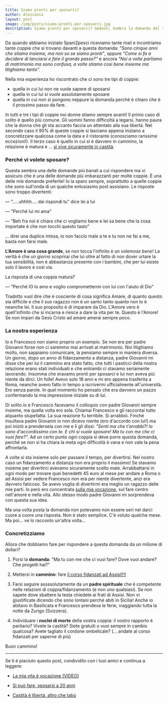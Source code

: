 ```yaml
---
title: Siamo pronti per sposarci?
author: Alescanca
layout: post
image: /img/posts/siamo-pronti-per-sposarci.jpg
description: Siamo pronti per sposarci? &mdash; Sembra la domanda del secolo nella storia di alcune coppie. Come si fa a venirne a capo? A quale guru ci si deve rivolgere?
---
```



Da quando abbiamo iniziato 5pani2pesci riceviamo tante mail e incontriamo tante coppie che si trovano davanti a questa domanda: 
*"Sono cinque anni che stiamo insieme, ma non so se siamo pronti"*, 
oppure 
*"Come si fa a decidere di lanciarsi e fare il grande passo?"* 
e ancora 
*"Noi a volte parliamo di matrimonio ma sono confusa, a volte stiamo così bene insieme ma litighiamo tanto".*

Nella mia esperienza ho riscontrato che ci sono tre tipi di coppie:

- quella in cui lui non ne vuole sapere di sposarsi
- quella in cui lui si vuole assolutamente sposare
- quella in cui non si pongono neppure la domanda perché è chiaro che è il prossimo passo da fare.

In tutti e tre i tipi di coppie noi donne stiamo sempre avanti! Il primo caso di solito è quello più comune. Gli uomini fanno difficoltà a legarsi, hanno paura che la donna che gli sta accanto faccia un attentato alla sua libertà. Nel secondo caso il 90% di queste coppie si lasciano appena iniziano a concretizzare qualcosa come la data e il ristorante (conosciamo rarissime eccezioni!). Il terzo caso è quello in cui si è davvero in cammino, la relazione è matura e ... [si vive sicuramente in castità](http://5p2p.it/2014/01/21/ma-come-vivere-la-castita.html).

### Perché vi volete sposare?

Questa sembra una delle domande più banali a cui rispondere ma vi assicuro che è una delle domande più imbarazzanti per molte coppie. È una delle mie domande preferite! Io la sparo sempre, soprattutto a quelle coppie che sono sull'onda di un qualche entusiasmo post assisiano. Le risposte sono troppo divertenti:

&mdash; ".....uhhhh.... dai rispondi tu" dice lei a lui

&mdash; "Perché lui mi ama"

&mdash; "Beh fra noi è chiaro che ci vogliamo bene e lei sa bene che la cosa importate è che non tocchi questo tasto"

... direi una duplice intesa, io non faccio male a te e tu non ne fai a me, basta non farsi male. 

**L'Amore è una cosa grande**, se non tocca l'infinito è un *volemose bene!* La verità è che un giorno scoprirai che lui oltre al fatto di non dover urtare la tua sensibilità, non è abbastanza presente con i bambini, che per lui esiste solo il lavoro e così via. 

La risposta di una coppia matura? 

&mdash; "Perché IO lo amo e voglio compromettermi con lui con l'aiuto di Dio"

Tradotto vuol dire che è cosciente di cosa significa Amare, di quanto questo sia difficile e che il suo ragazzo non è un santo tanto quanto non lo è neanche lei. Il suo proposito è di imparare da Dio. L'Amore vero è quell'infinito che si incarna e riesce a dare la vita per te. Questo è l'Amore! Se non impari da Gesù Cristo ad amare amerai sempre poco. 

### La nostra esperienza

Io e Francesco non siamo proprio un esempio. Se non era per padre Giovanni forse non ci saremmo mai arrivati al matrimonio. Noi litighiamo molto, non sappiamo comunicare, la pensiamo sempre in maniera diversa. Un giorno, dopo un anno di fidanzamento a distanza, padre Giovanni mi disse che per lui il cammino era stato fatto, che tutti i pasticci della nostra relazione erano stati individuati e che entrambi ci stavamo seriamente lavorando. Insomma che eravamo pronti per sposarci e lui non aveva più niente da dirci. Un folle! Avevo solo 18 anni e mi ero appena trasferita a Roma, neanche avevo fatto in tempo a iscrivermi ufficialmente all'università. Ero senza parole. In quel momento ho pensato che era davvero un pazzo confermando la mia impressione iniziale su di lui.

Di solito io e Francesco facevamo il colloquio con padre Giovanni sempre insieme, ma quella volta ero sola. Chiamai Francesco e gli raccontai tutto alquanto stupefatta. La sua reazione fu terribile. Si arrabbiò. Finché insultava padre Giovanni io non dicevo niente (ero d'accordo con lui!) ma poi iniziò a prendersela con me e lì gli dissi: *"Senti ma che t'arrabbi?! Io sono d'accordissimo con te. E chi si vuole sposare! Ma tu con me che ci vuoi fare?".* Ad un certo punto ogni coppia si deve porre questa domanda, perché se non si ha chiara la meta ogni difficoltà è vana e non vale la pena affrontarla.

A volte si sta insieme solo per passare il tempo, per divertirsi. Nel nostro caso un fidanzamento a distanza non era proprio il massimo! Se stavamo insieme per divertirci avevamo sicuramente scelto male. Arrabbattarsi in ogni modo per trovare quei benedetti 45 euro al mese per andare a Roma o ad Assisi per vedere Francesco non era per niente divertente, anzi era davvero faticoso. Se avevo voglia di divertirmi era meglio un ragazzo delle mie parti. Io però ero concentrata [sulla mia vocazione](http://5p2p.it/2013/05/07/si-puo-fare.html), sul fare centro nell'amore e nella vita. Allo stesso modo padre Giovanni mi sorprendeva con questa sua idea. 

Ma una volta posta la domanda non potevamo non essere seri nel darci cuore a cuore una risposta. Non è stato semplice. C'è voluto qualche mese. Ma poi... ve lo racconto un'altra volta...

### Concretizziamo

Allora che dobbiamo fare per rispondere a questa domanda da un milione di dollari?

1) Porsi la **domanda**: "Ma tu con me che ci vuoi fare? Dove vuoi andare? Che progetti hai?"

2) Mettersi in **cammino**: fare [il corso fidanzati ad Assisi!!!!](http://www.assisiofm.it/corsi-per-fidanzati-44-1.html)

3) Farsi seguire assssolutamente da un **padre spirituale** che è competente nelle relazioni di coppia/fidanzamento (e non uno qualsiasi). Se non sapete dove sbattere la testa chiedete ai frati di Assisi. Non vi giustificate dicendo che sono lontani perché abiti in Sicilia! Anche io abitavo in Basilicata e Francesco prendeva le ferie, viaggiando tutta la notte da Zurigo (Svizzera).

4) Individuare i **nuclei di morte** della vostra coppia: il vostro rapporto è paritario? Vivete la castità? Siete gratuiti o vuoi sempre in cambio qualcosa? Avete tagliato il cordone ombelicale? (... andate al corso fidanzati per saperne di più)

Buon cammino!

---

Se ti è piaciuto questo post, condividilo con i tuoi amici e continua a leggere:

- [La mia vita è vocazione (VIDEO)](http://5p2p.it/2014/11/18/la-mia-vita-e-vocazione.html)

- [Si può fare, sposarsi a 20 anni](http://5p2p.it/2013/05/07/si-puo-fare.html)

- [Castità è libertà, altro che tabù](http://5p2p.it/2013/05/10/castita-liberta.html)